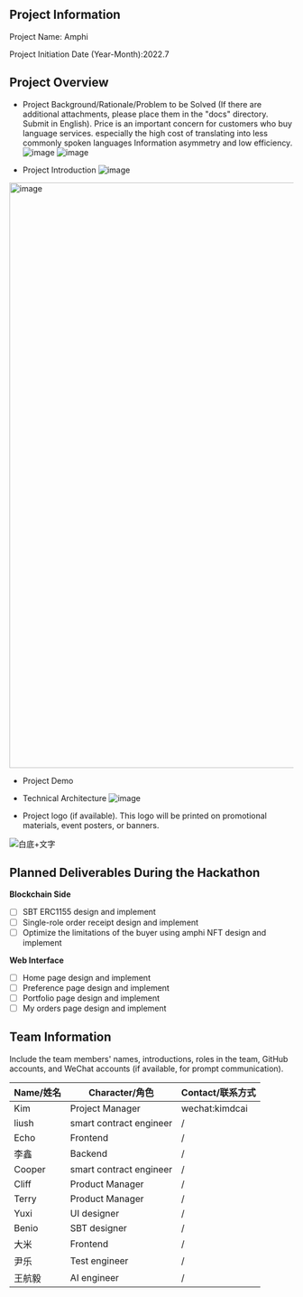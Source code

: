 ## Project Information 
Project Name: Amphi 

Project Initiation Date (Year-Month):2022.7 


## Project Overview

- Project Background/Rationale/Problem to be Solved (If there are additional attachments, please place them in the "docs" directory. Submit in English).
Price is an important concern for customers who buy language services. especially the high cost of translating into less commonly spoken languages
Information asymmetry and low efficiency. 
![image](https://github.com/Amphi-lab/hackathon-2023-summer/assets/102245046/913a20f3-bb56-4d29-999d-44d36cabb310)
![image](https://github.com/Amphi-lab/hackathon-2023-summer/assets/102245046/a1aa4264-d3be-4a7c-9cec-f249b1342b1b)

- Project Introduction
![image](https://github.com/Amphi-lab/hackathon-2023-summer/assets/102245046/65b5e86a-a272-438f-9256-437abe5b8b69)

<img width="1037" alt="image" src="https://github.com/Amphi-lab/hackathon-2023-summer/assets/102245046/2970a0c3-a437-4875-bc85-c0bcbc5ef82f">

- Project Demo

  
- Technical Architecture
![image](https://github.com/Amphi-lab/hackathon-2023-summer/assets/102245046/cae6c21b-76b4-41a9-8d62-92dc0b4b54c3)



- Project logo (if available). This logo will be printed on promotional materials, event posters, or banners.

![白底+文字](https://github.com/Amphi-lab/hackathon-2023-summer/assets/102245046/2109010b-4eb5-41bc-a177-2502edec5ada)


## Planned Deliverables During the Hackathon


**Blockchain Side**

- [ ] SBT ERC1155 design and implement
- [ ] Single-role order receipt design and implement
- [ ] Optimize the limitations of the buyer using amphi NFT design and implement

**Web Interface**

- [ ] Home page design and implement
- [ ] Preference page design and implement
- [ ] Portfolio page design and implement
- [ ] My orders page design and implement

## Team Information

Include the team members' names, introductions, roles in the team, GitHub accounts, and WeChat accounts (if available, for prompt communication).

| Name/姓名 | Character/角色 | Contact/联系方式 |
|-----|-----|-----|
| Kim | Project Manager | wechat:kimdcai |
| liush | smart contract engineer | / |
| Echo | Frontend | / |
| 李鑫 | Backend | / |
| Cooper | smart contract engineer | / |
| Cliff | Product Manager | / |
| Terry | Product Manager | / |
| Yuxi | UI designer | / |
| Benio | SBT designer | / |
| 大米 | Frontend | / |
| 尹乐 | Test engineer | / |
| 王航毅 | AI engineer | / |



